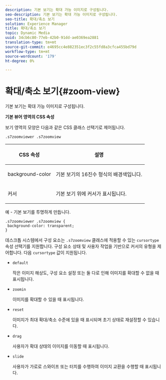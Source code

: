 ```yaml
---
description: 기본 보기는 확대 가능 이미지로 구성됩니다.
seo-description: 기본 보기는 확대 가능 이미지로 구성됩니다.
seo-title: 확대/축소 보기
solution: Experience Manager
title: 확대/축소 보기
topic: Dynamic Media
uuid: 34cb6c80-77eb-42b0-91dd-ae0369ea2881
translation-type: tm+mt
source-git-commit: e4695cc4e882351ec3f2c55fd8a3cfca455bd79d
workflow-type: tm+mt
source-wordcount: '179'
ht-degree: 0%

---
```



# 확대/축소 보기{#zoom-view}

기본 보기는 확대 가능 이미지로 구성됩니다.

<!--<a id="section_061E550C1C1D4DB2BD663A898895B38C"></a>-->

**기본 뷰어 영역의 CSS 속성**

보기 영역의 모양은 다음과 같은 CSS 클래스 선택기로 제어됩니다.

```
.s7zoomviewer .s7zoomview
```

<table id="table_94EE3F5BBE4547C0B4943471CEE7EDE4"> 
 <thead> 
  <tr> 
   <th colname="col1" class="entry"> <p> CSS 속성 </p> </th> 
   <th colname="col2" class="entry"> <p>설명 </p> </th> 
  </tr> 
 </thead>
 <tbody> 
  <tr> 
   <td colname="col1"> <p> <span class="codeph"> background-color  </span> </p> </td> 
   <td colname="col2"> <p> 기본 보기의 16진수 형식의 배경색입니다. </p> </td> 
  </tr> 
  <tr> 
   <td colname="col1"> <p> <span class="codeph"> 커서  </span> </p> </td> 
   <td colname="col2"> <p>기본 보기 위에 커서가 표시됩니다. </p> </td> 
  </tr> 
 </tbody> 
</table>

예 - 기본 보기를 투명하게 만듭니다.

```
.s7zoomviewer .s7zoomview { 
 background-color: transparent; 
}
```

데스크톱 시스템에서 구성 요소는 `.s7zoomview` 클래스에 적용할 수 있는 `cursortype` 속성 선택기를 지원합니다. 구성 요소 상태 및 사용자 작업을 기반으로 커서의 유형을 제어합니다. 다음 `cursortype` 값이 지원됩니다.

* `default`

   작은 이미지 해상도, 구성 요소 설정 또는 둘 다로 인해 이미지를 확대할 수 없을 때 표시됩니다.

* `zoomin`

   이미지를 확대할 수 있을 때 표시됩니다.

* `reset`

   이미지가 최대 확대/축소 수준에 있을 때 표시되며 초기 상태로 재설정할 수 있습니다.

* `drag`

   사용자가 확대 상태의 이미지를 이동할 때 표시됩니다.

* `slide`

   사용자가 가로로 스와이프 또는 터치를 수행하여 이미지 교환을 수행할 때 표시됩니다.

